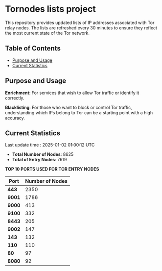 # Tornodes lists project

This repository provides updated lists of IP addresses associated with Tor relay nodes. The lists are refreshed every 30 minutes to ensure they reflect the most current state of the Tor network.

## Table of Contents

- [Purpose and Usage](#purpose-and-usage)
- [Current Statistics](#current-statistics)


## Purpose and Usage

**Enrichment**: For services that wish to allow Tor traffic or identify it correctly.

**Blacklisting**: For those who want to block or control Tor traffic, understanding which IPs belong to Tor can be a starting point with a high accuracy.

## Current Statistics

Last update time : 2025-01-02 01:00:12 UTC

- **Total Number of Nodes**: 8625
- **Total of Entry Nodes**: 7619

**TOP 10 PORTS USED FOR TOR ENTRY NODES**

| **Port** | **Number of Nodes** |
|------|-----------------|
| **443**   | 2350  |
| **9001**   | 1786  |
| **9000**   | 413  |
| **9100**   | 332  |
| **8443**   | 205  |
| **9002**   | 147  |
| **143**   | 132  |
| **110**   | 110  |
| **80**   | 97  |
| **8080**   | 92  |

